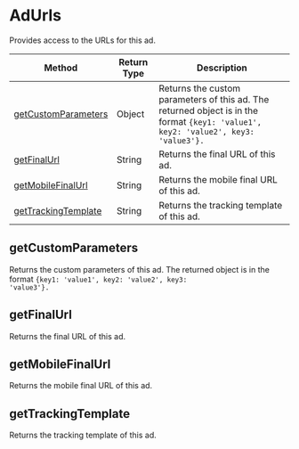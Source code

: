 # AdUrls
Provides access to the URLs for this ad.

|Method|Return Type|Description|
|-|-|-
[getCustomParameters]("#getcustomparameters")|Object|Returns the custom parameters of this ad. The returned object is in the format <code>{key1: 'value1', key2: 'value2', key3: 'value3'}.</code><br />
[getFinalUrl]("#getfinalurl")|String|Returns the final URL of this ad.<br />
[getMobileFinalUrl]("#getmobilefinalurl")|String|Returns the mobile final URL of this ad.<br />
[getTrackingTemplate]("#gettrackingtemplate")|String|Returns the tracking template of this ad.<br />

## <a name="getcustomparameters"></a>getCustomParameters
Returns the custom parameters of this ad. The returned object is in the format <code>{key1: 'value1', key2: 'value2', key3: 'value3'}.</code>


## <a name="getfinalurl"></a>getFinalUrl
Returns the final URL of this ad.


## <a name="getmobilefinalurl"></a>getMobileFinalUrl
Returns the mobile final URL of this ad.


## <a name="gettrackingtemplate"></a>getTrackingTemplate
Returns the tracking template of this ad.


